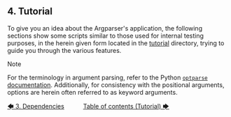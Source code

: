 ## 4. Tutorial

To give you an idea about the Argparser's application, the following sections show some scripts similar to those used for internal testing purposes, in the herein given form located in the [tutorial](../../tutorial) directory, trying to guide you through the various features.

> [!NOTE]
> For the terminology in argument parsing, refer to the Python [`optparse` documentation](https://docs.python.org/3/library/optparse.html#terminology "python.org &rightarrow; Python documentation &rightarrow; optparse module &rightarrow; terminology"). Additionally, for consistency with the positional arguments, options are herein often referred to as keyword arguments.

[&#129092;&nbsp;3. Dependencies](../dependencies.md)
&nbsp;&nbsp;&nbsp;&nbsp;&nbsp;&nbsp;&nbsp;&nbsp;&nbsp;&nbsp;[Table of contents (Tutorial)&nbsp;&#129094;](toc.md)
